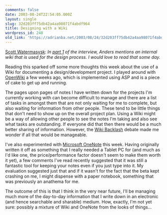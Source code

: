 ```yaml
---
comments: false
date: 2003-08-24T22:54:05.000Z
layout: single
slug: 32d203ff75db42a4aa98071f4abdf964
title: Designing with a Wiki
wordpress_id: 248
old_link: 'https://adrianba.net/2003/08/24/32d203ff75db42a4aa98071f4abdf964/'
---
```

[Scott
Watermasysk](http://scottwater.com/blog/posts/9514.aspx): _In
[part 1](http://www.artima.com/intv/csdes.html) of the
interview, Anders mentions an internal wiki that is used for the
design process. I would love to read that some day._

Reading this sparked off some more thoughts this week about the
use of a Wiki for documenting a design/development project. I
played around with [OpenWiki](http://openwiki.com/) a
few weeks ago, which is implemented using ASP and is a piece of
cake to get up and running.

The pages upon pages of notes I have written down for the
projects I'm currently working with can become difficult to manage
and there are a list of tasks in amongst them that are not only
waiting for me to complete, but also waiting for information from
other people. These tend to be little things that don't need to
show up on the overall project plan. Using a Wiki might be a way of
allowing other people to see the notes I'm taking and also see what
tasks are outstanding. If everyone did that then there would be a
much better sharing of information. However, the
[Wiki
Backlash](http://www.intertwingly.net/blog/1543.html) debate made me wonder if all that would be
manageable.

I've also experimented with
[Microsoft
OneNote](http://www.microsoft.com/office/preview/onenote/) this week. Having originally written it off as
something that I really needed a Tablet PC for (and much as I'd
like one, the price/performance factor doesn't seem to make them
worth it yet), a few comments I've read recently suggested that it
was still a fantastic tool for keeping your notes even if you just
type into it. My evaluation suggested just that and if it wasn't
for the fact that the beta kept crashing on me, I might dispense
with a paper notebook, something that was previously an anathema
for me.

The outcome of this is that I think in the very near future,
I'll be managing much more of the day-to-day information that I
write down in an electronic (and hence searchable and sharable)
medium. How, exactly, I'm not yet sure: possibly a mixture of Wiki
and OneNote from the looks of things...
